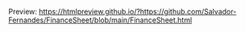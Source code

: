 Preview: https://htmlpreview.github.io/?https://github.com/Salvador-Fernandes/FinanceSheet/blob/main/FinanceSheet.html
